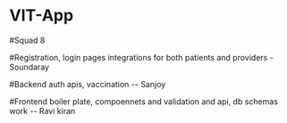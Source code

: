# VIT-App
#Squad 8 

#Registration, login pages integrations for both patients and providers - Soundaray 

#Backend auth apis, vaccination -- Sanjoy

#Frontend boiler plate, compoennets and validation and api, db schemas work -- Ravi kiran


